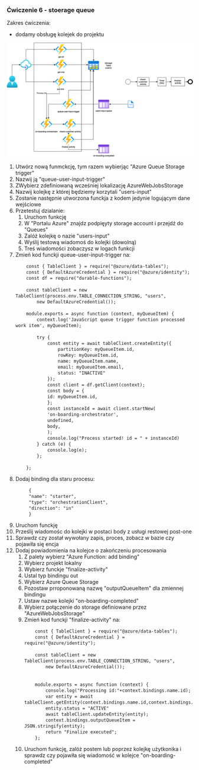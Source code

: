 ### Ćwiczenie 6 - stoerage queue


Zakres ćwiczenia:
- dodamy obsługę kolejek do projektu

![Zakres](images/functions/ex6/AFS-Queue.drawio.png)


1. Utwórz nową funmckcję, tym razem wybierjąc "Azure Queue Storage trigger"
2. Nazwij ją "queue-user-input-trigger"
3. ZWybierz zdefiniowaną wcześniej lokalizację AzureWebJobsStorage
4. Nazwij kolejkę z której będziemy korzytali "users-input"
5. Zostanie następnie utworzona funckja z kodem jedynie logującym dane wejściowe
6. Przetestuj dzialanie:
   1. Uruchom funkcję
   2. W "Portalu Azure" znajdz podpięyty storage account i przejdź do "Queues"
   3. Zalóż kolejkę o nazie "users-input"
   4. Wyślij testową wiadomoś do kolejki (dowolną)
   5. Treś wiadomości zobaczysz w logach funkcji
7. Zmień kod funckji queue-user-input-trigger na:
    ```
        const { TableClient } = require("@azure/data-tables");
        const { DefaultAzureCredential } = require("@azure/identity");
        const df = require("durable-functions");

        const tableClient = new TableClient(process.env.TABLE_CONNECTION_STRING, "users",
            new DefaultAzureCredential());

        module.exports = async function (context, myQueueItem) {
            context.log('JavaScript queue trigger function processed work item', myQueueItem);

            try {
                const entity = await tableClient.createEntity({
                    partitionKey: myQueueItem.id,
                    rowKey: myQueueItem.id,
                    name: myQueueItem.name,
                    email: myQueueItem.email,
                    status: "INACTIVE"
                });
                const client = df.getClient(context);
                const body = {
                id: myQueueItem.id,
                };
                const instanceId = await client.startNew(
                'on-boarding-orchestrator',
                undefined,
                body,
                );
                console.log("Process started! id = " + instanceId)
            } catch (e) {
                console.log(e);
            };

        };
    ```
8. Dodaj binding dla staru procesu:
   ```
        {
        "name": "starter",
        "type": "orchestrationClient",
        "direction": "in"
        }

   ```
9. Uruchom funckję
10. Prześlij wiadomośc do kolejki w postaci body z usługi restowej post-one
11. Sprawdz czy został wywołany zapis, proces, zobacz w bazie czy pojawiła się encja
12. Dodaj powiadomienia na kolejce o zakończeniu procesowania
    1.  Z palety wybierz "Azure Function: add binding"
    2.  Wybierz projekt lokalny
    3.  Wybierz funckje "finalize-activity"
    4.  Ustal typ bindingu out
    5.  Wybierz Azure Queue Storage
    6.  Pozostaw prroponowaną nazwę "outputQueueItem" dla zmiennej bindingu
    7.  Ustaw nazwe kolejki "on-boarding-completed"
    8.  Wybierz połączenie do storage definiowane przez "AzureWebJobsStorage"
    9.  Zmień kod funckji "finalize-activity" na:
        ```
            const { TableClient } = require("@azure/data-tables");
            const { DefaultAzureCredential } = require("@azure/identity");

            const tableClient = new TableClient(process.env.TABLE_CONNECTION_STRING, "users",
                new DefaultAzureCredential());


            module.exports = async function (context) {
                console.log("Processing id:"+context.bindings.name.id);
                var entity = await tableClient.getEntity(context.bindings.name.id,context.bindings.name.id);
                entity.status = "ACTIVE"
                await tableClient.updateEntity(entity); 
                context.bindings.outputQueueItem = JSON.stringify(entity);
                return "Finalize executed";
            };
        ```
    10. Uruchom funkcję, zalóż postem lub poprzez kolejkę użytkonika i sprawdz czy pojawiła się wiadomość w kolejce "on-boarding-completed"
    

